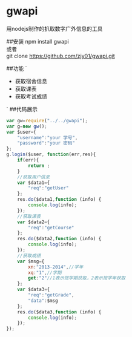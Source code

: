# gwapi
用nodejs制作的扒取数字广外信息的工具

##安装
npm install gwapi <br>
或者 <br/>
git clone https://github.com/zjy01/gwapi.git

##功能
`
* 获取宿舍信息
* 获取课表
* 获取考试成绩

`
##代码展示
```javascript
var gw=require("../../gwapi");
var g=new gw();
var $user={
    "username":"your 学号",
    "password":"your 密码"
};
g.login($user, function(err,res){
    if(err){
        return ;
    }
    //获取用户信息
    var $data1={
        "req":"getUser"
    };
    res.do($data1,function (info) {
        console.log(info);
    });
    //获取课表
    var $data2={
        "req":"getCourse"
    };
    res.do($data2,function (info) {
        console.log(info);
    });
    //获取成绩
    var $msg={
        xn:"2013-2014",//学年
        xq:"1",//学期
        get:"2"//1表示按学期获取，2表示按学年获取
    };
    var $data3={
        "req":"getGrade",
        "data":$msg
    };
    res.do($data3,function (info) {
        console.log(info);
    });
});

```
